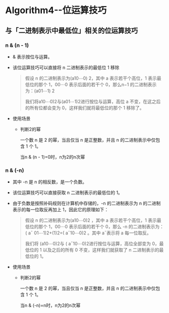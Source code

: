 # Algorithm4--位运算技巧

## 与「二进制表示中最低位」相关的位运算技巧

### n & (n - 1)

*  & 表示按位与运算。

* 该位运算技巧可以直接将 n 二进制表示的最低位 1 移除

  > 假设 n 的二进制表示为(a10⋯0) 2，其中 a 表示若干个高位，1 表示最低位的那个 1，00⋯0 表示后面的若干个 0，那么n−1 的二进制表示为：(a01⋯1) 2
  >
  >  我们将a10⋯0)2与(a01⋯1)2进行按位与运算，高位 a 不变，在这之后的所有位都会变为 0，这样我们就将最低位的那个 1 移除了。
  >

* 使用场景

  * 判断2的幂

    一个数 n 是 2 的幂，当且仅当 n 是正整数，并且 n 的二进制表示中仅包含 1 个 1。

    当n & (n - 1)=0时，n为2的n次幂

### n & (-n)

* 其中 -n 是 n 的相反数，是一个负数。

* 该位运算技巧可以直接获取 n 二进制表示的最低位的 1。

* 由于负数是按照补码规则在计算机中存储的，-n 的二进制表示为 n 的二进制表示的每一位取反再加上 1，因此它的原理如下：

  > 假设 n 的二进制表示为(a10⋯0)2 ，其中 a 表示若干个高位，1 表示最低位的那个 1，00⋯0 表示后面的若干个 0，那么 -n 的二进制表示为：( aˉ 01⋯1)2+(1)2=( aˉ10⋯0)2 。其中 aˉ表示将 a 每一位取反。
  >
  > 我们将 (a10⋯0)2与 ( aˉ10⋯0)2进行按位与运算，高位全部变为 0，最低位的 1 以及之后的所有 0 不变，这样我们就获取了 n 二进制表示的最低位的 1。

* 使用场景

  * 判断2的幂

    一个数 n 是 2 的幂，当且仅当 n 是正整数，并且 n 的二进制表示中仅包含 1 个 1。

    当n & (-n)=n时，n为2的n次幂